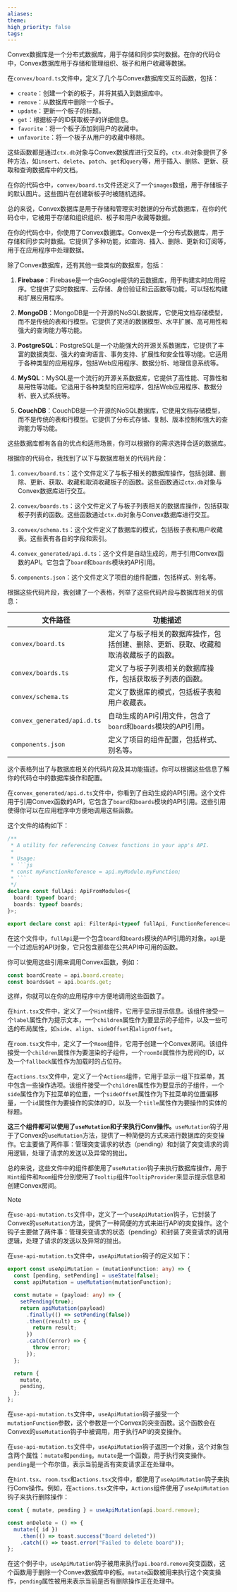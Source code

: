 ```yaml
---
aliases: 
theme: 
high_priority: false
tags:
---
```

Convex数据库是一个分布式数据库，用于存储和同步实时数据。在你的代码仓中，Convex数据库用于存储和管理组织、板子和用户收藏等数据。

在`convex/board.ts`文件中，定义了几个与Convex数据库交互的函数，包括：

- `create`：创建一个新的板子，并将其插入到数据库中。
- `remove`：从数据库中删除一个板子。
- `update`：更新一个板子的标题。
- `get`：根据板子的ID获取板子的详细信息。
- `favorite`：将一个板子添加到用户的收藏中。
- `unfavorite`：将一个板子从用户的收藏中移除。

这些函数都是通过`ctx.db`对象与Convex数据库进行交互的。`ctx.db`对象提供了多种方法，如`insert`、`delete`、`patch`、`get`和`query`等，用于插入、删除、更新、获取和查询数据库中的文档。

在你的代码仓中，`convex/board.ts`文件还定义了一个`images`数组，用于存储板子的默认图片。这些图片在创建新板子时被随机选择。

总的来说，Convex数据库是用于存储和管理实时数据的分布式数据库，在你的代码仓中，它被用于存储和组织组织、板子和用户收藏等数据。

在你的代码仓中，你使用了Convex数据库。Convex是一个分布式数据库，用于存储和同步实时数据。它提供了多种功能，如查询、插入、删除、更新和订阅等，用于在应用程序中处理数据。

除了Convex数据库，还有其他一些类似的数据库，包括：

1. **Firebase**：Firebase是一个由Google提供的云数据库，用于构建实时应用程序。它提供了实时数据库、云存储、身份验证和云函数等功能，可以轻松构建和扩展应用程序。

2. **MongoDB**：MongoDB是一个开源的NoSQL数据库，它使用文档存储模型，而不是传统的表和行模型。它提供了灵活的数据模型、水平扩展、高可用性和强大的查询能力等功能。

3. **PostgreSQL**：PostgreSQL是一个功能强大的开源关系数据库，它提供了丰富的数据类型、强大的查询语言、事务支持、扩展性和安全性等功能。它适用于各种类型的应用程序，包括Web应用程序、数据分析、地理信息系统等。

4. **MySQL**：MySQL是一个流行的开源关系数据库，它提供了高性能、可靠性和易用性等功能。它适用于各种类型的应用程序，包括Web应用程序、数据分析、嵌入式系统等。

5. **CouchDB**：CouchDB是一个开源的NoSQL数据库，它使用文档存储模型，而不是传统的表和行模型。它提供了分布式存储、复制、版本控制和强大的查询能力等功能。

这些数据库都有各自的优点和适用场景，你可以根据你的需求选择合适的数据库。

根据你的代码仓，我找到了以下与数据库相关的代码片段：

1. `convex/board.ts`：这个文件定义了与板子相关的数据库操作，包括创建、删除、更新、获取、收藏和取消收藏板子的函数。这些函数通过`ctx.db`对象与Convex数据库进行交互。

2. `convex/boards.ts`：这个文件定义了与板子列表相关的数据库操作，包括获取板子列表的函数。这些函数通过`ctx.db`对象与Convex数据库进行交互。

3. `convex/schema.ts`：这个文件定义了数据库的模式，包括板子表和用户收藏表。这些表有各自的字段和索引。

4. `convex_generated/api.d.ts`：这个文件是自动生成的，用于引用Convex函数的API。它包含了`board`和`boards`模块的API引用。

5. `components.json`：这个文件定义了项目的组件配置，包括样式、别名等。

根据这些代码片段，我创建了一个表格，列举了这些代码片段与数据库相关的信息：

| 文件路径             | 功能描述                                                                 |
|----------------------|--------------------------------------------------------------------------|
| `convex/board.ts`    | 定义了与板子相关的数据库操作，包括创建、删除、更新、获取、收藏和取消收藏板子的函数。 |
| `convex/boards.ts`   | 定义了与板子列表相关的数据库操作，包括获取板子列表的函数。                |
| `convex/schema.ts`   | 定义了数据库的模式，包括板子表和用户收藏表。                                |
| `convex_generated/api.d.ts` | 自动生成的API引用文件，包含了`board`和`boards`模块的API引用。              |
| `components.json`    | 定义了项目的组件配置，包括样式、别名等。                                  |

这个表格列出了与数据库相关的代码片段及其功能描述。你可以根据这些信息了解你的代码仓中的数据库操作和配置。

在`convex_generated/api.d.ts`文件中，你看到了自动生成的API引用。这个文件用于引用Convex函数的API，它包含了`board`和`boards`模块的API引用。这些引用使得你可以在应用程序中方便地调用这些函数。

这个文件的结构如下：

```ts
/**
 * A utility for referencing Convex functions in your app's API.
 *
 * Usage:
 * ```js
 * const myFunctionReference = api.myModule.myFunction;
 * ```
 */
declare const fullApi: ApiFromModules<{
  board: typeof board;
  boards: typeof boards;
}>;

export declare const api: FilterApi<typeof fullApi, FunctionReference<any, "public">>;
```

在这个文件中，`fullApi`是一个包含`board`和`boards`模块的API引用的对象。`api`是一个过滤后的API对象，它只包含那些在公共API中可用的函数。

你可以使用这些引用来调用Convex函数，例如：

```ts
const boardCreate = api.board.create;
const boardsGet = api.boards.get;
```

这样，你就可以在你的应用程序中方便地调用这些函数了。

在`hint.tsx`文件中，定义了一个`Hint`组件，它用于显示提示信息。该组件接受一个`label`属性作为提示文本，一个`children`属性作为要显示的子组件，以及一些可选的布局属性，如`side`、`align`、`sideOffset`和`alignOffset`。

在`room.tsx`文件中，定义了一个`Room`组件，它用于创建一个Convex房间。该组件接受一个`children`属性作为要渲染的子组件，一个`roomId`属性作为房间的ID，以及一个`fallback`属性作为加载时的占位符。

在`actions.tsx`文件中，定义了一个`Actions`组件，它用于显示一组下拉菜单，其中包含一些操作选项。该组件接受一个`children`属性作为要显示的子组件，一个`side`属性作为下拉菜单的位置，一个`sideOffset`属性作为下拉菜单的位置偏移量，一个`id`属性作为要操作的实体的ID，以及一个`title`属性作为要操作的实体的标题。

**这三个组件都可以使用了`useMutation`和子来执行Conv操作。**`useMutation`钩子用于了Convex的`useMutation`方法，提供了一种简便的方式来进行数据库的突变操作。它主要做了两件事：管理突变请求的状态（pending）和封装了突变请求的调用逻辑，处理了请求的发送以及异常的抛出。

总的来说，这些文件中的组件都使用了`useMutation`钩子来执行数据库操作，用于`Hint`组件和`Room`组件分别使用了`Tooltip`组件`TooltipProvider`来显示提示信息和创建Convex房间。


> [!NOTE]
> 在`use-api-mutation.ts`文件中，定义了一个`useApiMutation`钩子，它封装了Convex的`useMutation`方法，提供了一种简便的方式来进行API的突变操作。这个钩子主要做了两件事：管理突变请求的状态（pending）和封装了突变请求的调用逻辑，处理了请求的发送以及异常的抛出。
> 
> 在`use-api-mutation.ts`文件中，`useApiMutation`钩子的定义如下：
> 
> ```ts
> export const useApiMutation = (mutationFunction: any) => {
>   const [pending, setPending] = useState(false);
>   const apiMutation = useMutation(mutationFunction);
> 
>   const mutate = (payload: any) => {
>     setPending(true);
>     return apiMutation(payload)
>       .finally(() => setPending(false))
>       .then((result) => {
>         return result;
>       })
>       .catch((error) => {
>         throw error;
>       });
>   };
> 
>   return {
>     mutate,
>     pending,
>   };
> };
> ```
> 
> 在`use-api-mutation.ts`文件中，`useApiMutation`钩子接受一个`mutationFunction`参数，这个参数是一个Convex的突变函数。这个函数会在Convex的`useMutation`钩子中被调用，用于执行API的突变操作。
> 
> 在`use-api-mutation.ts`文件中，`useApiMutation`钩子返回一个对象，这个对象包含两个属性：`mutate`和`pending`。`mutate`是一个函数，用于执行突变操作。`pending`是一个布尔值，表示当前是否有突变请求正在处理中。
> 
> 在`hint.tsx`、`room.tsx`和`actions.tsx`文件中，都使用了`useApiMutation`钩子来执行Conv操作。例如，在`actions.tsx`文件中，`Actions`组件使用了`useApiMutation`钩子来执行删除操作：
> 
> ```ts
> const { mutate, pending } = useApiMutation(api.board.remove);
> 
> const onDelete = () => {
>   mutate({ id })
>     .then(() => toast.success("Board deleted"))
>     .catch(() => toast.error("Failed to delete board"));
> };
> ```
> 
> 在这个例子中，`useApiMutation`钩子被用来执行`api.board.remove`突变函数，这个函数用于删除一个Convex数据库中的板。`mutate`函数被用来执行这个突变操作，`pending`属性被用来表示当前是否有删除操作正在处理中。


